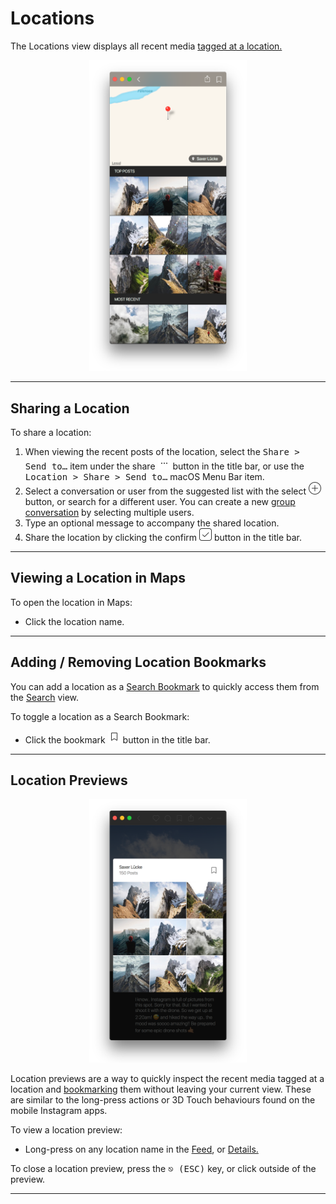 # Locations

The Locations view displays all recent media [tagged at a location.](//views/upload.md#locations)

<p style="text-align: center; margin-top: 1em;"><img src="/views/assets/location.png" width="50%" height="50%" /></p>

------

## Sharing a Location

To share a location:

1. When viewing the recent posts of the location, select the <kbd>Share > Send to…</kbd> item under the share <img src="/views/assets/actions-menu.png" width="20" height="20" /> button in the title bar, or use the <kbd>Location > Share > Send to…</kbd> macOS Menu Bar item.
2. Select a conversation or user from the suggested list with the select <img src="/views/assets/select.png" width="20" height="20" /> button, or search for a different user. You can create a new [group conversation](//views/conversations.md) by selecting multiple users.
3. Type an optional message to accompany the shared location.
4. Share the location by clicking the confirm <img src="/views/assets/accept.png" width="20" height="20" /> button in the title bar.

------

## Viewing a Location in Maps

To open the location in Maps:

- Click the location name.

------

## Adding / Removing Location Bookmarks

You can add a location as a [Search Bookmark](//views/search.md#search-bookmarks) to quickly access them from the [Search](//views/search.md) view.

To toggle a location as a Search Bookmark:

- Click the bookmark <img src="/views/assets/bookmark.png" width="20" height="20" /> button in the title bar.

------

## Location Previews

<p style="text-align: center; margin-top: 1em;"><img src="/views/assets/location-preview.png" width="50%" height="50%" /></p>

Location previews are a way to quickly inspect the recent media tagged at a location and [bookmarking](#adding--removing-location-bookmarks) them without leaving your current view. These are similar to the long-press actions or 3D Touch behaviours found on the mobile Instagram apps.

To view a location preview:

- Long-press on any location name in the [Feed](//views/feed.md), or [Details.](//views/detailview.md)

To close a location preview, press the <kbd>⎋ (ESC)</kbd> key, or click outside of the preview.

------